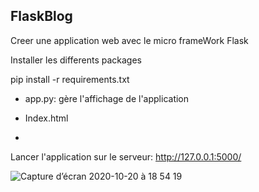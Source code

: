 ## FlaskBlog

Creer une application web avec le micro frameWork Flask

Installer les differents packages 

pip install -r requirements.txt

* app.py:
gère l'affichage de l'application
* Index.html

*

Lancer l'application sur le serveur: http://127.0.0.1:5000/

![Capture d’écran 2020-10-20 à 18 54 19](https://user-images.githubusercontent.com/55605157/96618920-d4bf4080-1305-11eb-830b-af94708dfb48.png)
